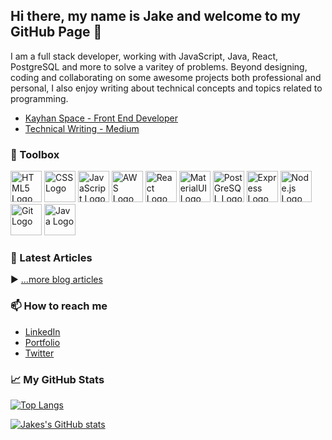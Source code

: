 ## Hi there, my name is Jake and welcome to my GitHub Page 👋

I am a full stack developer, working with JavaScript, Java, React, PostgreSQL and more to solve a varitey of problems. Beyond designing, coding and collaborating on some awesome projects both professional and personal, I also enjoy writing about technical concepts and topics related to programming.

- [Kayhan Space - Front End Developer](https://www.kayhan.space/#1)
- [Technical Writing - Medium](https://medium.com/@bjornsin)

<!-- **JakeG-9191/JakeG-9191** is a ✨ _special_ ✨ repository because its `README.md` (this file) appears on your GitHub profile. -->

### 🧰 Toolbox

<img src="https://worldvectorlogo.com/logo/html5.svg" alt="HTML5 Logo" width="50" height="50"/>
<img src="https://cdn.worldvectorlogo.com/logos/css3.svg" alt="CSS Logo" width="50" height="50"/>
<img src="https://cdn.worldvectorlogo.com/logos/javascript.svg" alt="JavaScript Logo" width="50" height="50"/> 
<img src="https://worldvectorlogo.com/logo/aws-2.svg" alt="AWS Logo" width="50" height="50"/>
<img src="https://worldvectorlogo.com/logo/react-1.svg" alt="React Logo" width="50" height="50"/>
<img src="https://worldvectorlogo.com/logo/material-ui-1.svg" alt="MaterialUI Logo" width="50" height="50"/>
<img src="https://worldvectorlogo.com/logo/postgresql.svg" alt="PostGreSQL Logo" width="50" height="50"/>
<img src="https://worldvectorlogo.com/logo/express-109.svg" alt="Express Logo" width="50" height="50"/> 
<img src="https://worldvectorlogo.com/logo/nodejs-1.svg" alt="Node.js Logo" width="50" height="50"/>
<img src="https://worldvectorlogo.com/logo/git.svg" alt="Git Logo" width="50" height="50"/> 
<img src="https://worldvectorlogo.com/logo/java-4.svg" alt="Java Logo" width="50" height="50"/> 

### 📘 Latest Articles

<!-- BLOG-POST-LIST:START -->
<!-- BLOG-POST-LIST:END -->

▶ [...more blog articles](https://medium.com/@bjornsin)

### 📫 How to reach me

- [LinkedIn](https://www.linkedin.com/in/jacob-garlick/)
- [Portfolio](https://jacob-garlick.com/)
- [Twitter](https://twitter.com/garlick_jake)

### &#x1f4c8; My GitHub Stats

[![Top Langs](https://github-readme-stats.vercel.app/api/top-langs/?username=JakeG-9191&theme=radical)](https://github.com/anuraghazra/github-readme-stats)

[![Jakes's GitHub stats](https://github-readme-stats.vercel.app/api?username=JakeG-9191&theme=radical)](https://github.com/anuraghazra/github-readme-stats)
